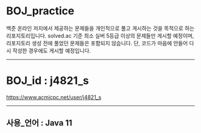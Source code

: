 # BOJ_practice

백준 온라인 저지에서 제공하는 문제들을 개인적으로 풀고 게시하는 것을 목적으로 하는 리포지토리입니다.
solved.ac 기준 최소 실버 5등급 이상의 문제들만 게시할 예정이며, 리포지토리 생성 전에 풀었던 문제들은 포함되지 않습니다.
단, 코드가 마음에 안들어 다시 작성한 경우에도 게시할 예정입니다.

---

# BOJ_id : j4821_s
https://www.acmicpc.net/user/j4821_s

---

## 사용_언어 : Java 11
